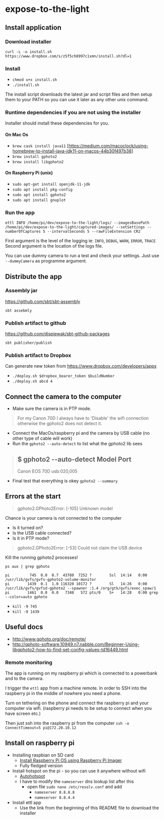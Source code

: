 # expose-to-the-light

## Install application

### Download installer

`curl -L -o install.sh https://www.dropbox.com/s/z5f5ch8997c1xmn/install.sh?dl=1`

### Install

* `chmod u+x install.sh`
* `./install.sh`

The install script downloads the latest jar and script files and then setup them to your PATH so you can use it later as any other unix command.

### Runtime dependencies if you are not using the installer

Installer should install these dependencies for you.

#### On Mac Os

* `brew cask install java11` [https://medium.com/macoclock/using-homebrew-to-install-java-jdk11-on-macos-44b30f497b38]
* `brew install gphoto2`
* `brew install libgphoto2`

#### On Raspberry Pi (unix)

* `sudo apt-get install openjdk-11-jdk`
* `sudo apt install pkg-config`
* `sudo apt install gphoto2`
* `sudo apt install gnuplot`

### Run the app

`ettl INFO /home/pi/dev/expose-to-the-light/logs/ --imagesBasePath /home/pi/dev/expose-to-the-light/captured-images/ --setSettings --numberOfCaptures 5 --intervalSeconds 5 --rawFileExtension CR2`

First argument is the level of the logging ie: `INFO`, `DEBUG`, `WARN`, `ERROR`, `TRACE`
Second argument is the location of the logs file.

You can use dummy camera to run a test and check your settings. Just use `--dummyCamera` as programme argument.

## Distribute the app

### Assembly jar

https://github.com/sbt/sbt-assembly

`sbt assebmly`

### Publish artifact to github

https://github.com/djspiewak/sbt-github-packages

`sbt publisher/publish`

### Publish artifact to Dropbox

Can generate new token from https://www.dropbox.com/developers/apps

* `./deploy.sh $dropbox_bearer_token $buildNumber`
* `./deploy.sh abcd 4`

## Connect the camera to the computer

* Make sure the camera is in PTP mode.

> For my Canon 70D I always have to 'Disable' the wifi connection otherwise the gphoto2 does not detect it.

* Connect the MacOs/raspberry pi and the camera by USB cable (no other type of cable will work)
* Run the `gphoto2 --auto-detect` to list what the gphoto2 lib sees

> $ gphoto2 --auto-detect
> Model                          Port
> ----------------------------------------------------------
> Canon EOS 70D                  usb:020,005

* Final test that everything is okey `gphoto2 --summary`

## Errors at the start

> gphoto2.GPhoto2Error: [-105] Unknown model

Chance is your camera is not connected to the computer

* Is it turned on?
* Is the USB cable connected?
* Is it in PTP mode?

> gphoto2.GPhoto2Error: [-53] Could not claim the USB device

Kill the running gphoto2 processes!

`ps aux | grep gphoto`

```
pi         745  0.0  0.7  43780  7252 ?        Ssl  14:14   0:00 /usr/lib/gvfs/gvfs-gphoto2-volume-monitor
pi        1439  0.1  1.0 116320 10172 ?        Sl   14:26   0:00 /usr/lib/gvfs/gvfsd-gphoto2 --spawner :1.4 /org/gtk/gvfs/exec_spaw/1
pi        1461  0.0  0.0   7348   572 pts/0    S+   14:28   0:00 grep --color=auto gphoto
```

* `kill -9 745`
* `kill -9 1439`

## Useful docs

* http://www.gphoto.org/doc/remote/
* http://gphoto-software.10949.n7.nabble.com/Beginner-Using-libgphoto2-how-to-find-set-config-values-td16449.html

### Remote monitoring

The app is running on my raspberry pi which is connected to a powerbank and to the camera.

I trigger the `ettl` app from a machine remote. In order to SSH into the raspberry pi in the middle of nowhere you need a phone.

Turn on tethering on the phone and connect the raspberry pi and your computer via wifi. (raspberry pi needs to be setup to connect when you have screen etc.)

Then just ssh into the raspberry pi from the computer
`ssh -o ConnectTimeout=5 pi@172.20.10.12`

## Install on raspberry pi

* Installing raspbian on SD card
    * [Install Raspberry Pi OS using Raspberry Pi Imager](https://www.raspberrypi.org/software/)
    * Fully fledged version
* Install hotspot on the pi - so you can use it anywhere without wifi
    * [Autohotspot](https://www.raspberryconnect.com/projects/65-raspberrypi-hotspot-accesspoints/183-raspberry-pi-automatic-hotspot-and-static-hotspot-installer)
    * I have to modify the `nameserver` dns lookup list after this
        * open file `sudo nano /etc/resolv.conf` and add
            * `nameserver 8.8.8.8`
            * `nameserver 8.8.4.4`
* Install ettl app
    * Use the link from the beginning of this README file to download the installer
